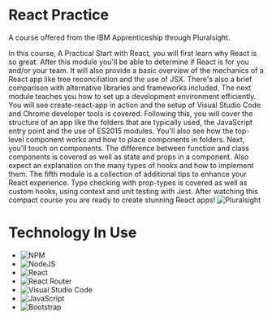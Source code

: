 # React Practice

A course offered from the IBM Apprenticeship through Pluralsight.

In this course, A Practical Start with React, you will first learn why React is so great. After this module you'll be able to determine if React is for you and/or your team. It will also provide a basic overview of the mechanics of a React app like tree reconciliation and the use of JSX. There's also a brief comparison with alternative libraries and frameworks included. The next module teaches you how to set up a development environment efficiently. You will see create-react-app in action and the setup of Visual Studio Code and Chrome developer tools is covered. Following this, you will cover the structure of an app like the folders that are typically used, the JavaScript entry point and the use of ES2015 modules. You'll also see how the top-level component works and how to place components in folders. Next, you'll touch on components. The difference between function and class components is covered as well as state and props in a component. Also expect an explanation on the many types of hooks and how to implement them. The fifth module is a collection of additional tips to enhance your React experience. Type checking with prop-types is covered as well as custom hooks, using context and unit testing with Jest. After watching this compact course you are ready to create stunning React apps!
![Pluralsight](https://img.shields.io/badge/Pluralsight-EE3057?style=for-the-badge&logo=pluralsight&logoColor=white)

# Technology In Use

* ![NPM](https://img.shields.io/badge/NPM-%23000000.svg?style=for-the-badge&logo=npm&logoColor=white)
* ![NodeJS](https://img.shields.io/badge/node.js-6DA55F?style=for-the-badge&logo=node.js&logoColor=white)
* ![React](https://img.shields.io/badge/react-%2320232a.svg?style=for-the-badge&logo=react&logoColor=%2361DAFB)
* ![React Router](https://img.shields.io/badge/React_Router-CA4245?style=for-the-badge&logo=react-router&logoColor=white)
* ![Visual Studio Code](https://img.shields.io/badge/Visual%20Studio%20Code-0078d7.svg?style=for-the-badge&logo=visual-studio-code&logoColor=white)
* ![JavaScript](https://img.shields.io/badge/javascript-%23323330.svg?style=for-the-badge&logo=javascript&logoColor=%23F7DF1E)
* ![Bootstrap](https://img.shields.io/badge/bootstrap-%23563D7C.svg?style=for-the-badge&logo=bootstrap&logoColor=white)




